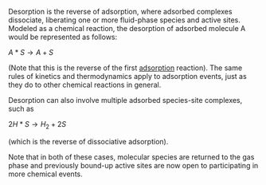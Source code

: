 

Desorption is the reverse of adsorption, where adsorbed complexes dissociate, liberating one or more fluid-phase species and active sites.  Modeled as a chemical reaction, the desorption of adsorbed molecule A would be represented as follows:

$A*S \rightarrow A + S$ 

(Note that this is the reverse of the first [adsorption](Catalysis/Adsorption) reaction).  The same rules of kinetics and thermodynamics apply to adsorption events, just as they do to other chemical reactions in general.

Desorption can also involve multiple adsorbed species-site complexes, such as

$2H*S \rightarrow H_2 + 2S$ 

(which is the reverse of dissociative adsorption).

Note that in both of these cases, molecular species are returned to the gas phase and previously bound-up active sites are now open to participating in more chemical events.